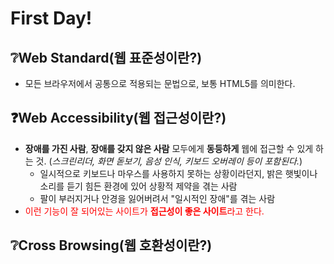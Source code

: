 # First Day!

## ❔Web Standard(웹 표준성이란?)
* 모든 브라우저에서 공통으로 적용되는 문법으로, 보통 HTML5를 의미한다.
## ❓Web Accessibility(웹 접근성이란?)
- **장애를 가진 사람**, **장애를 갖지 않은 사람** 모두에게 **동등하게** 웹에 접근할 수 있게 하는 것. (_스크린리더, 화면 돋보기, 음성 인식, 키보드 오버레이 등이 포함된다._)
  - 일시적으로 키보드나 마우스를 사용하지 못하는 상황이라던지, 밝은 햇빛이나 소리를 듣기 힘든 환경에 있어 상황적 제약을 겪는 사람
  - 팔이 부러지거나 안경을 잃어버려서 "일시적인 장애"를 겪는 사람
- <span style="color: red">이런 기능이 잘 되어있는 사이트가 **접근성이 좋은 사이트**라고 한다.</span>
## ❔Cross Browsing(웹 호환성이란?)